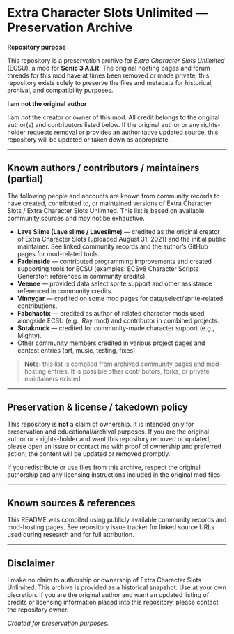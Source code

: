 # Extra Character Slots Unlimited — Preservation Archive

**Repository purpose**

This repository is a preservation archive for *Extra Character Slots Unlimited* (ECSU), a mod for **Sonic 3 A.I.R**. The original hosting pages and forum threads for this mod have at times been removed or made private; this repository exists solely to preserve the files and metadata for historical, archival, and compatibility purposes.

**I am not the original author**

I am *not* the creator or owner of this mod. All credit belongs to the original author(s) and contributors listed below. If the original author or any rights-holder requests removal or provides an authoritative updated source, this repository will be updated or taken down as appropriate.

---

## Known authors / contributors / maintainers (partial)

The following people and accounts are known from community records to have created, contributed to, or maintained versions of Extra Character Slots / Extra Character Slots Unlimited. This list is based on available community sources and may not be exhaustive.

- **Lave Siime (Lave sIime / Lavesiime)** — credited as the original creator of Extra Character Slots (uploaded August 31, 2021) and the initial public maintainer. See linked community records and the author’s GitHub pages for mod-related tools.
- **Fadeinside** — contributed programming improvements and created supporting tools for ECSU (examples: ECSv8 Character Scripts Generator; references in community credits).
- **Veenee** — provided data select sprite support and other assistance referenced in community credits.
- **Vinnygar** — credited on some mod pages for data/select/sprite-related contributions.
- **Fabchaotix** — credited as author of related character mods used alongside ECSU (e.g., Ray mod) and contributor in combined projects.
- **Sotaknuck** — credited for community-made character support (e.g., Mighty).
- Other community members credited in various project pages and contest entries (art, music, testing, fixes).

> **Note:** this list is compiled from archived community pages and mod-hosting entries. It is possible other contributors, forks, or private maintainers existed.

---

## Preservation & license / takedown policy

This repository is **not** a claim of ownership. It is intended only for preservation and educational/archival purposes. If you are the original author or a rights-holder and want this repository removed or updated, please open an issue or contact me with proof of ownership and preferred action; the content will be updated or removed promptly.

If you redistribute or use files from this archive, respect the original authorship and any licensing instructions included in the original mod files.

---

## Known sources & references

This README was compiled using publicly available community records and mod-hosting pages. See repository issue tracker for linked source URLs used during research and for full attribution.

---

## Disclaimer

I make no claim to authorship or ownership of Extra Character Slots Unlimited. This archive is provided as a historical snapshot. Use at your own discretion. If you are the original author and want an updated listing of credits or licensing information placed into this repository, please contact the repository owner.


*Created for preservation purposes.*

